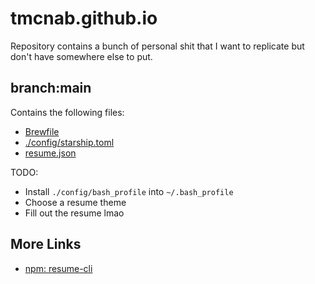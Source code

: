 # tmcnab.github.io
Repository contains a bunch of personal shit that I want to replicate but 
don't have somewhere else to put.

## branch:main
Contains the following files:
- [Brewfile](https://github.com/Homebrew/homebrew-bundle)
- [./config/starship.toml](https://starship.rs/config/)
- [resume.json](https://jsonresume.org/)

TODO:
 - Install `./config/bash_profile` into `~/.bash_profile`
 - Choose a resume theme
 - Fill out the resume lmao

 ## More Links

 - [npm: resume-cli](https://www.npmjs.com/package/resume-cli)